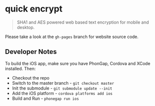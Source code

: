 quick encrypt
================

> SHA1 and AES powered web based text encryption for mobile and desktop.

Please take a look at the `gh-pages` branch for website source code.

## Developer Notes

To build the iOS app, make sure you have PhonGap, Cordova and XCode installed. Then:

- Checkout the repo
- Switch to the master branch - `git checkout master`
- Init the submodule - `git submodule update --init`
- Add the iOS platform - `cordova platforms add ios`
- Build and Run - `phonegap run ios`
